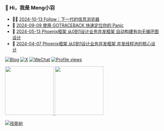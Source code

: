 ### 🤠 Hi，我是 Meng小羽

<!-- BLOG-POST-LIST:START -->
- 👨‍🏫 [2024-10-13 Follow｜下一代的信息浏览器](https://blog.debuginn.com/p/follow-app/)
- 🦄 [2024-09-09 使用 GOTRACEBACK 快速定位你的 Panic](https://blog.debuginn.com/p/go-env-gotraceback/)
- 💃 [2024-05-13 Phoenix框架 从0到1设计业务并发框架 自动构建有向无循环图设计](https://blog.debuginn.com/p/phoenix-framework-4/)
- 🤔 [2024-04-07 Phoenix框架 从0到1设计业务并发框架 并发线程池的核心设计](https://blog.debuginn.com/p/phoenix-framework-3/)<!-- BLOG-POST-LIST:END -->

[![Blog](https://img.shields.io/badge/blog.debuginn.com-0066ff?logo=blogger&logoColor=white)](https://blog.debuginn.com)
[![X](https://img.shields.io/badge/@idebuginn-000000?logo=x&logoColor=white)](https://twitter.com/idebuginn)
[![WeChat](https://img.shields.io/badge/@debuginn-07C160?logo=wechat&logoColor=white)](https://blog.debuginn.com/subscribe)
[![Profile views](https://komarev.com/ghpvc/?username=debuginn&color=blueviolet)](https://github.com/debuginn)

<p>
    <a href="#">
        <img height="159px" src="https://github-readme-stats.vercel.app/api?username=debuginn&show_icons=true&theme=github_dark_dimmed&layout=compact" />
    </a>
     <a href="#">
        <img height="159px" src="https://github-readme-stats.vercel.app/api/top-langs/?username=debuginn&theme=github_dark_dimmed&layout=compact&hide=javascript,html,css,php,scss" />
    </a>
</p>

[![技能树](https://skillicons.dev/icons?i=go,java,spring,maven,mysql,postgres,redis,mongodb,linux,bash,docker,kubernetes,grafana,prometheus,nginx,git,github,gitlab,vim,idea,vscode,md,postman,stackoverflow,apple,obsidian,ps,cloudflare&theme=light)](https://blog.debuginn.com/project/)
